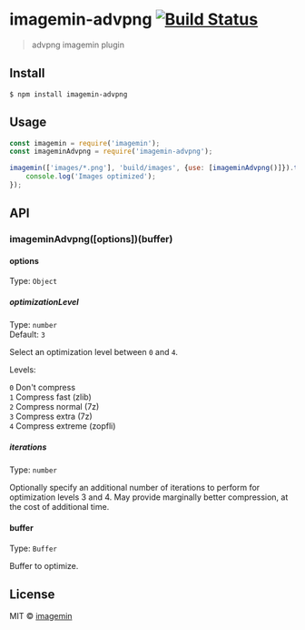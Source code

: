 # imagemin-advpng [![Build Status](http://img.shields.io/travis/imagemin/imagemin-advpng.svg?style=flat)](https://travis-ci.org/imagemin/imagemin-advpng)

> advpng imagemin plugin


## Install

```
$ npm install imagemin-advpng
```


## Usage

```js
const imagemin = require('imagemin');
const imageminAdvpng = require('imagemin-advpng');

imagemin(['images/*.png'], 'build/images', {use: [imageminAdvpng()]}).then(() => {
	console.log('Images optimized');
});
```


## API

### imageminAdvpng([options])(buffer)

#### options

Type: `Object`

##### optimizationLevel

Type: `number`<br>
Default: `3`

Select an optimization level between `0` and `4`.

Levels:

`0` Don't compress<br>
`1` Compress fast (zlib)<br>
`2` Compress normal (7z)<br>
`3` Compress extra (7z)<br>
`4` Compress extreme (zopfli)

##### iterations

Type: `number`<br>

Optionally specify an additional number of iterations to perform for optimization levels 3 and 4.
May provide marginally better compression, at the cost of additional time.

#### buffer

Type: `Buffer`

Buffer to optimize.


## License

MIT © [imagemin](https://github.com/imagemin)
